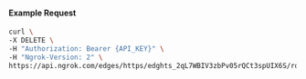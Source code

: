 <!-- Code generated for API Clients. DO NOT EDIT. -->

#### Example Request

```bash
curl \
-X DELETE \
-H "Authorization: Bearer {API_KEY}" \
-H "Ngrok-Version: 2" \
https://api.ngrok.com/edges/https/edghts_2qL7WBIV3zbPv05rQCt3spUIX6S/routes/edghtsrt_2qL7W9n6HnbIgRQbqjvusQSC9UO/user_agent_filter
```
